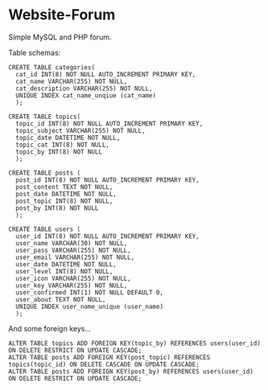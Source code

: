 # Website-Forum
Simple MySQL and PHP forum.

Table schemas:

    CREATE TABLE categories(
      cat_id INT(8) NOT NULL AUTO_INCREMENT PRIMARY KEY,
      cat_name VARCHAR(255) NOT NULL,
      cat_description VARCHAR(255) NOT NULL,
      UNIQUE INDEX cat_name_unqiue (cat_name)
      );

    CREATE TABLE topics(
      topic_id INT(8) NOT NULL AUTO_INCREMENT PRIMARY KEY,
      topic_subject VARCHAR(255) NOT NULL,
      topic_date DATETIME NOT NULL,
      topic_cat INT(8) NOT NULL,
      topic_by INT(8) NOT NULL
      );

    CREATE TABLE posts (
      post_id INT(8) NOT NULL AUTO_INCREMENT PRIMARY KEY,
      post_content TEXT NOT NULL,
      post_date DATETIME NOT NULL,
      post_topic INT(8) NOT NULL,
      post_by INT(8) NOT NULL
      );

    CREATE TABLE users (
      user_id INT(8) NOT NULL AUTO_INCREMENT PRIMARY KEY,
      user_name VARCHAR(30) NOT NULL,
      user_pass VARCHAR(255) NOT NULL,
      user_email VARCHAR(255) NOT NULL,
      user_date DATETIME NOT NULL,
      user_level INT(8) NOT NULL,
      user_icon VARCHAR(255) NOT NULL,
      user_key VARCHAR(255) NOT NULL,
      user_confirmed INT(1) NOT NULL DEFAULT 0,
      user_about TEXT NOT NULL,
      UNIQUE INDEX user_name_unique (user_name)
      );

And some foreign keys...

    ALTER TABLE topics ADD FOREIGN KEY(topic_by) REFERENCES users(user_id) ON DELETE RESTRICT ON UPDATE CASCADE;
    ALTER TABLE posts ADD FOREIGN KEY(post_topic) REFERENCES topics(topic_id) ON DELETE CASCADE ON UPDATE CASCADE;
    ALTER TABLE posts ADD FOREIGN KEY(post_by) REFERENCES users(user_id) ON DELETE RESTRICT ON UPDATE CASCADE;
